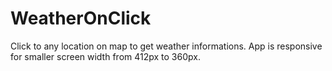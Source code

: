 # WeatherOnClick
Click to any location on map to get weather informations.
App is responsive for smaller screen width from 412px to 360px.
